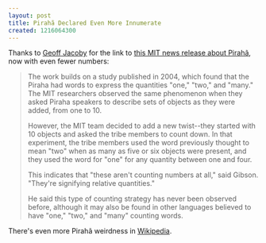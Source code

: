 ```yaml
---
layout: post
title: Pirahã Declared Even More Innumerate
created: 1216064300
---
```

Thanks to [Geoff Jacoby](http://araken.livejournal.com/) for the link to [this MIT news release about Pirahã](http://web.mit.edu/newsoffice/2008/language-0624.html), now with even fewer numbers:

> The work builds on a study published in 2004, which found that the Piraha had words to express the quantities "one," "two," and "many." The MIT researchers observed the same phenomenon when they asked Piraha speakers to describe sets of objects as they were added, from one to 10.
>
>However, the MIT team decided to add a new twist--they started with 10 objects and asked the tribe members to count down. In that experiment, the tribe members used the word previously thought to mean "two" when as many as five or six objects were present, and they used the word for "one" for any quantity between one and four.<!--break-->
>
>This indicates that "these aren't counting numbers at all," said Gibson. "They're signifying relative quantities."
>
>He said this type of counting strategy has never been observed before, although it may also be found in other languages believed to have "one," "two," and "many" counting words.

There's even more Pirahã weirdness in [Wikipedia](http://en.wikipedia.org/wiki/Pirah%C3%A3_language).
